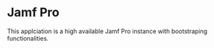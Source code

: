 # Jamf Pro

This applciation is a high available Jamf Pro instance with bootstraping functionalities.
